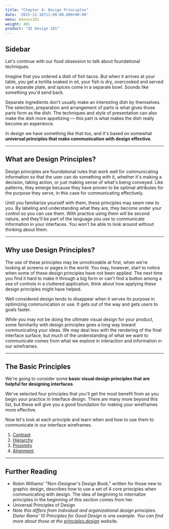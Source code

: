 ```yaml
---
title: "Chapter 4: Design Principles"
date: '2015-12-16T11:00:00.000+00:00'
menu: menuui101
weight: 401
product: "UI Design 101"
---
```


## Sidebar

Let's continue with our food obsession to talk about foundational techniques.

Imagine that you ordered a dish of fish tacos. But when it arrives at your table, you get a tortilla soaked in oil, your fish is dry, overcooked and served on a separate plate, and spices come in a separate bowl. Sounds like something you'd send back.

Separate ingredients don't usually make an interesting dish by themselves. The selection, preparation and arrangement of parts is what gives those parts form as the dish. The techniques and style of presentation can also make the dish more appetizing — this part is what makes the dish really become an experience.

In design we have something like that too, and it's based on somewhat **universal principles that make communication with design effective**.

- - -

## What are Design Principles?

Design principles are foundational rules that work well for communicating information so that the user can do something with it, whether it's making a decision, taking action, or just making sense of what's being conveyed. Like patterns, they emerge because they have proven to be optimal attributes for the purpose they serve, in this case for communicating effectively.

Until you familiarize yourself with them, these principles may seem new to you. By labeling and understanding what they are, they become under your control so you can use them. With practice using them will be second nature, and they'll be part of the language you use to communicate information in your interfaces. You won't be able to look around without thinking about them.

---

## Why use Design Principles?

The use of these principles may be unnoticeable at first, when we're looking at screens or pages in the world. You may, however, start to notice when some of these design principles have not been applied. The next time you find it hard to make it through a big form or can't find a button among a sea of controls in a cluttered application, think about how applying these design principles might have helped.

Well considered design tends to disappear when it serves its purpose in optimizing communication or use. It gets out of the way and gets users to goals faster.

While you may not be doing the ultimate visual design for your product, some familiarity with design principles goes a long way toward communicating your ideas. We may deal less with the rendering of the final interface surface, but much of the understanding of what we want to communicate comes from what we explore in interaction and information in our wireframes.
  

- - -

## The Basic Principles

We're going to consider some **basic visual design principles that are helpful for designing interfaces**.

We've selected four principles that you'll get the most benefit from as you begin your practice in interface design. There are many more beyond this list, but these will give you a good foundation for making your wireframes more effective.

Now let's look at each principle and learn when and how to use them to communicate in our interface wireframes.

1.  [Contrast](contrast/)
2.  [Hierarchy](hierarchy/)
3.  [Proximity](proximity/)
4.  [Alignment](alignment/)


- - -

## Further Reading

*   Robin Williams' "Non-Designer's Design Book," written for those new to graphic design, describes how to use a set of 4 core principles when communicating with design. The idea of beginning to internalize principles in the beginning of this section comes from her.
*   Universal Principles of Design
*   _Note this differs from individual and organizational design principles. Dieter Rams' 10 Principles for Good Design is one example. You can find more about those at the [principles.design](https://principles.design/examples/) website._